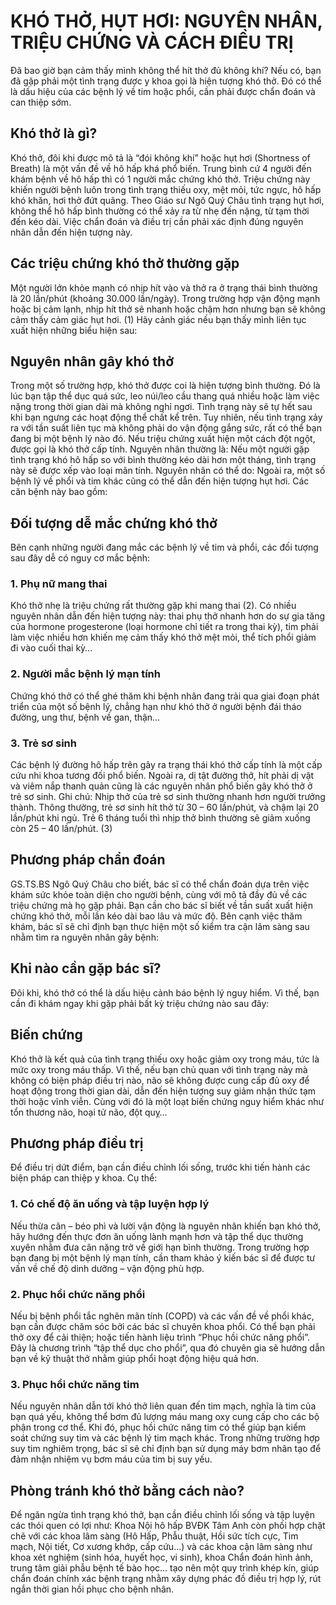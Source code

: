 # KHÓ THỞ, HỤT HƠI: NGUYÊN NHÂN, TRIỆU CHỨNG VÀ CÁCH ĐIỀU TRỊ
Đã bao giờ bạn cảm thấy mình không thể hít thở đủ không khí? Nếu có, bạn đã gặp phải một tình trạng được y khoa gọi là hiện tượng khó thở. Đó có thể là dấu hiệu của các bệnh lý về tim hoặc phổi, cần phải được chẩn đoán và can thiệp sớm.
## Khó thở là gì?
Khó thở, đôi khi được mô tả là “đói không khí” hoặc hụt hơi (Shortness of Breath) là một vấn đề về hô hấp khá phổ biến. Trung bình cứ 4 người đến khám bệnh về hô hấp thì có 1 người mắc chứng khó thở. Triệu chứng này khiến người bệnh luôn trong tình trạng thiếu oxy, mệt mỏi, tức ngực, hô hấp khó khăn, hơi thở đứt quãng.
Theo Giáo sư Ngô Quý Châu tình trạng hụt hơi, không thể hô hấp bình thường có thể xảy ra từ nhẹ đến nặng, từ tạm thời đến kéo dài. Việc chẩn đoán và điều trị cần phải xác định đúng nguyên nhân dẫn đến hiện tượng này.
## Các triệu chứng khó thở thường gặp
Một người lớn khỏe mạnh có nhịp hít vào và thở ra ở trạng thái bình thường là 20 lần/phút (khoảng 30.000 lần/ngày). Trong trường hợp vận động mạnh hoặc bị cảm lạnh, nhịp hít thở sẽ nhanh hoặc chậm hơn nhưng bạn sẽ không cảm thấy cảm giác hụt hơi. (1)
Hãy cảnh giác nếu bạn thấy mình liên tục xuất hiện những biểu hiện sau:
## Nguyên nhân gây khó thở
Trong một số trường hợp, khó thở được coi là hiện tượng bình thường. Đó là lúc bạn tập thể dục quá sức, leo núi/leo cầu thang quá nhiều hoặc làm việc nặng trong thời gian dài mà không nghỉ ngơi. Tình trạng này sẽ tự hết sau khi bạn ngưng các hoạt động thể chất kể trên. Tuy nhiên, nếu tình trạng xảy ra với tần suất liên tục mà không phải do vận động gắng sức, rất có thể bạn đang bị một bệnh lý nào đó.
Nếu triệu chứng xuất hiện một cách đột ngột, được gọi là khó thở cấp tính. Nguyên nhân thường là:
Nếu một người gặp tình trạng khó hô hấp so với bình thường kéo dài hơn một tháng, tình trạng này sẽ được xếp vào loại mãn tính. Nguyên nhân có thể do:
Ngoài ra, một số bệnh lý về phổi và tim khác cũng có thể dẫn đến hiện tượng hụt hơi. Các căn bệnh này bao gồm:
## Đối tượng dễ mắc chứng khó thở
Bên cạnh những người đang mắc các bệnh lý về tim và phổi, các đối tượng sau đây dễ có nguy cơ mắc bệnh:
### 1. Phụ nữ mang thai
Khó thở nhẹ là triệu chứng rất thường gặp khi mang thai (2). Có nhiều nguyên nhân dẫn đến hiện tượng này: thai phụ thở nhanh hơn do sự gia tăng của hormone progesterone (loại hormone chỉ tiết ra trong thai kỳ), tim phải làm việc nhiều hơn khiến mẹ cảm thấy khó thở mệt mỏi, thể tích phổi giảm đi vào cuối thai kỳ…
### 2. Người mắc bệnh lý mạn tính
Chứng khó thở có thể ghé thăm khi bệnh nhân đang trải qua giai đoạn phát triển của một số bệnh lý, chẳng hạn như khó thở ở người bệnh đái tháo đường, ung thư, bệnh về gan, thận…
### 3. Trẻ sơ sinh
Các bệnh lý đường hô hấp trên gây ra trạng thái khó thở cấp tính là một cấp cứu nhi khoa tương đối phổ biến. Ngoài ra, dị tật đường thở, hít phải dị vật và viêm nắp thanh quản cũng là các nguyên nhân phổ biến gây khó thở ở trẻ sơ sinh.
Ghi chú:
Nhịp thở của trẻ sơ sinh thường nhanh hơn người trưởng thành. Thông thường, trẻ sơ sinh hít thở từ 30 – 60 lần/phút, và chậm lại 20 lần/phút khi ngủ. Trẻ 6 tháng tuổi thì nhịp thở bình thường sẽ giảm xuống còn 25 – 40 lần/phút. (3)
## Phương pháp chẩn đoán
GS.TS.BS Ngô Quý Châu cho biết, bác sĩ có thể chẩn đoán dựa trên việc khám sức khỏe toàn diện cho người bệnh, cùng với mô tả đầy đủ về các triệu chứng mà họ gặp phải. Bạn cần cho bác sĩ biết về tần suất xuất hiện chứng khó thở, mỗi lần kéo dài bao lâu và mức độ.
Bên cạnh việc thăm khám, bác sĩ sẽ chỉ định bạn thực hiện một số kiểm tra cận lâm sàng sau nhằm tìm ra nguyên nhân gây bệnh:
## Khi nào cần gặp bác sĩ?
Đôi khi, khó thở có thể là dấu hiệu cảnh báo bệnh lý nguy hiểm. Vì thế, bạn cần đi khám ngay khi gặp phải bất kỳ triệu chứng nào sau đây:
## Biến chứng
Khó thở là kết quả của tình trạng thiếu oxy hoặc giảm oxy trong máu, tức là mức oxy trong máu thấp. Vì thế, nếu bạn chủ quan với tình trạng này mà không có biện pháp điều trị nào, não sẽ không được cung cấp đủ oxy để hoạt động trong thời gian dài, dẫn đến hiện tượng suy giảm nhận thức tạm thời hoặc vĩnh viễn. Cùng với đó là một loạt biến chứng nguy hiểm khác như tổn thương não, hoại tử não, đột quỵ…
## Phương pháp điều trị
Để điều trị dứt điểm, bạn cần điều chỉnh lối sống, trước khi tiến hành các biện pháp can thiệp y khoa. Cụ thể:
### 1. Có chế độ ăn uống và tập luyện hợp lý
Nếu thừa cân – béo phì và lười vận động là nguyên nhân khiến bạn khó thở, hãy hướng đến thực đơn ăn uống lành mạnh hơn và tập thể dục thường xuyên nhằm đưa cân nặng trở về giới hạn bình thường. Trong trường hợp bạn đang bị một bệnh lý mạn tính, cần tham khảo ý kiến bác sĩ để được tư vấn về chế độ dinh dưỡng – vận động phù hợp.
### 2. Phục hồi chức năng phổi
Nếu bị bệnh phổi tắc nghẽn mãn tính (COPD) và các vấn đề về phổi khác, bạn cần được chăm sóc bởi các bác sĩ chuyên khoa phổi. Có thể bạn phải thở oxy để cải thiện; hoặc tiến hành liệu trình “Phục hồi chức năng phổi”. Đây là chương trình “tập thể dục cho phổi”, qua đó chuyên gia sẽ hướng dẫn bạn về kỹ thuật thở nhằm giúp phổi hoạt động hiệu quả hơn.
### 3. Phục hồi chức năng tim
Nếu nguyên nhân dẫn tới khó thở liên quan đến tim mạch, nghĩa là tim của bạn quá yếu, không thể bơm đủ lượng máu mang oxy cung cấp cho các bộ phận trong cơ thể. Khi đó, phục hồi chức năng tim có thể giúp bạn kiểm soát chứng suy tim và các bệnh lý tim mạch khác. Trong những trường hợp suy tim nghiêm trọng, bác sĩ sẽ chỉ định bạn sử dụng máy bơm nhân tạo để đảm nhận nhiệm vụ bơm máu của tim bị suy yếu.
## Phòng tránh khó thở bằng cách nào?
Để ngăn ngừa tình trạng khó thở, bạn cần điều chỉnh lối sống và tập luyện các thói quen có lợi như:
Khoa Nội hô hấp BVĐK Tâm Anh còn phối hợp chặt chẽ với các khoa lâm sàng (Hô Hấp, Phẫu thuật, Hồi sức tích cực, Tim mạch, Nội tiết, Cơ xương khớp, cấp cứu…) và các khoa cận lâm sàng như khoa xét nghiệm (sinh hóa, huyết học, vi sinh), khoa Chẩn đoán hình ảnh, trung tâm giải phẫu bệnh tế bào học… tạo nên một quy trình khép kín, giúp chẩn đoán chính xác bệnh trạng nhằm xây dựng phác đồ điều trị hợp lý, rút ngắn thời gian hồi phục cho bệnh nhân.